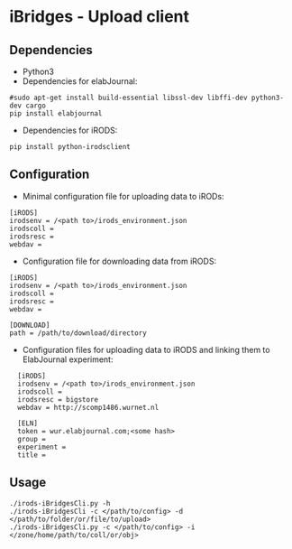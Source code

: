 # iBridges - Upload client

## Dependencies

- Python3
- Dependencies for elabJournal:

```
#sudo apt-get install build-essential libssl-dev libffi-dev python3-dev cargo
pip install elabjournal
```

- Dependencies for iRODS:

```
pip install python-irodsclient
```

## Configuration

- Minimal configuration file for uploading data to iRODs:

```
[iRODS]
irodsenv = /<path to>/irods_environment.json
irodscoll = 
irodsresc = 
webdav = 
```

- Configuration file for downloading data from iRODS:

```
[iRODS]
irodsenv = /<path to>/irods_environment.json
irodscoll = 
irodsresc = 
webdav =

[DOWNLOAD]
path = /path/to/download/directory
```

- Configuration files for uploading data to iRODS and linking them to ElabJournal experiment:

```
  [iRODS]
  irodsenv = /<path to>/irods_environment.json
  irodscoll = 
  irodsresc = bigstore
  webdav = http://scomp1486.wurnet.nl
  
  [ELN]
  token = wur.elabjournal.com;<some hash>
  group =
  experiment =
  title =
  ```

  ## Usage

  
  ```
  ./irods-iBridgesCli.py -h
  ./irods-iBridgesCli -c </path/to/config> -d </path/to/folder/or/file/to/upload>
  ./irods-iBridgesCli.py -c </path/to/config> -i </zone/home/path/to/coll/or/obj>
  ```



  
